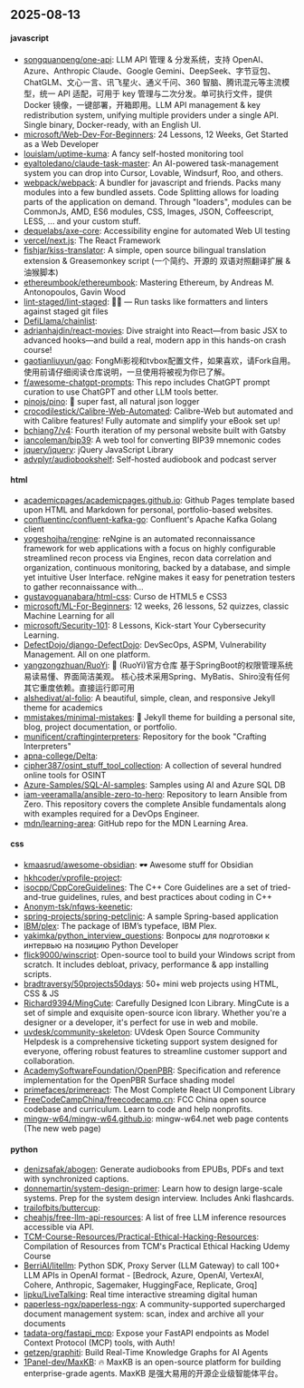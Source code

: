 ## 2025-08-13

#### javascript
* [songquanpeng/one-api](https://github.com/songquanpeng/one-api): LLM API 管理 & 分发系统，支持 OpenAI、Azure、Anthropic Claude、Google Gemini、DeepSeek、字节豆包、ChatGLM、文心一言、讯飞星火、通义千问、360 智脑、腾讯混元等主流模型，统一 API 适配，可用于 key 管理与二次分发。单可执行文件，提供 Docker 镜像，一键部署，开箱即用。LLM API management & key redistribution system, unifying multiple providers under a single API. Single binary, Docker-ready, with an English UI.
* [microsoft/Web-Dev-For-Beginners](https://github.com/microsoft/Web-Dev-For-Beginners): 24 Lessons, 12 Weeks, Get Started as a Web Developer
* [louislam/uptime-kuma](https://github.com/louislam/uptime-kuma): A fancy self-hosted monitoring tool
* [eyaltoledano/claude-task-master](https://github.com/eyaltoledano/claude-task-master): An AI-powered task-management system you can drop into Cursor, Lovable, Windsurf, Roo, and others.
* [webpack/webpack](https://github.com/webpack/webpack): A bundler for javascript and friends. Packs many modules into a few bundled assets. Code Splitting allows for loading parts of the application on demand. Through "loaders", modules can be CommonJs, AMD, ES6 modules, CSS, Images, JSON, Coffeescript, LESS, ... and your custom stuff.
* [dequelabs/axe-core](https://github.com/dequelabs/axe-core): Accessibility engine for automated Web UI testing
* [vercel/next.js](https://github.com/vercel/next.js): The React Framework
* [fishjar/kiss-translator](https://github.com/fishjar/kiss-translator): A simple, open source bilingual translation extension & Greasemonkey script (一个简约、开源的 双语对照翻译扩展 & 油猴脚本)
* [ethereumbook/ethereumbook](https://github.com/ethereumbook/ethereumbook): Mastering Ethereum, by Andreas M. Antonopoulos, Gavin Wood
* [lint-staged/lint-staged](https://github.com/lint-staged/lint-staged): 🚫💩 — Run tasks like formatters and linters against staged git files
* [DefiLlama/chainlist](https://github.com/DefiLlama/chainlist): 
* [adrianhajdin/react-movies](https://github.com/adrianhajdin/react-movies): Dive straight into React—from basic JSX to advanced hooks—and build a real, modern app in this hands-on crash course!
* [gaotianliuyun/gao](https://github.com/gaotianliuyun/gao): FongMi影视和tvbox配置文件，如果喜欢，请Fork自用。使用前请仔细阅读仓库说明，一旦使用将被视为你已了解。
* [f/awesome-chatgpt-prompts](https://github.com/f/awesome-chatgpt-prompts): This repo includes ChatGPT prompt curation to use ChatGPT and other LLM tools better.
* [pinojs/pino](https://github.com/pinojs/pino): 🌲 super fast, all natural json logger
* [crocodilestick/Calibre-Web-Automated](https://github.com/crocodilestick/Calibre-Web-Automated): Calibre-Web but automated and with Calibre features! Fully automate and simplify your eBook set up!
* [bchiang7/v4](https://github.com/bchiang7/v4): Fourth iteration of my personal website built with Gatsby
* [iancoleman/bip39](https://github.com/iancoleman/bip39): A web tool for converting BIP39 mnemonic codes
* [jquery/jquery](https://github.com/jquery/jquery): jQuery JavaScript Library
* [advplyr/audiobookshelf](https://github.com/advplyr/audiobookshelf): Self-hosted audiobook and podcast server

#### html
* [academicpages/academicpages.github.io](https://github.com/academicpages/academicpages.github.io): Github Pages template based upon HTML and Markdown for personal, portfolio-based websites.
* [confluentinc/confluent-kafka-go](https://github.com/confluentinc/confluent-kafka-go): Confluent's Apache Kafka Golang client
* [yogeshojha/rengine](https://github.com/yogeshojha/rengine): reNgine is an automated reconnaissance framework for web applications with a focus on highly configurable streamlined recon process via Engines, recon data correlation and organization, continuous monitoring, backed by a database, and simple yet intuitive User Interface. reNgine makes it easy for penetration testers to gather reconnaissance with…
* [gustavoguanabara/html-css](https://github.com/gustavoguanabara/html-css): Curso de HTML5 e CSS3
* [microsoft/ML-For-Beginners](https://github.com/microsoft/ML-For-Beginners): 12 weeks, 26 lessons, 52 quizzes, classic Machine Learning for all
* [microsoft/Security-101](https://github.com/microsoft/Security-101): 8 Lessons, Kick-start Your Cybersecurity Learning.
* [DefectDojo/django-DefectDojo](https://github.com/DefectDojo/django-DefectDojo): DevSecOps, ASPM, Vulnerability Management. All on one platform.
* [yangzongzhuan/RuoYi](https://github.com/yangzongzhuan/RuoYi): 🎉 (RuoYi)官方仓库 基于SpringBoot的权限管理系统 易读易懂、界面简洁美观。 核心技术采用Spring、MyBatis、Shiro没有任何其它重度依赖。直接运行即可用
* [alshedivat/al-folio](https://github.com/alshedivat/al-folio): A beautiful, simple, clean, and responsive Jekyll theme for academics
* [mmistakes/minimal-mistakes](https://github.com/mmistakes/minimal-mistakes): 📐 Jekyll theme for building a personal site, blog, project documentation, or portfolio.
* [munificent/craftinginterpreters](https://github.com/munificent/craftinginterpreters): Repository for the book "Crafting Interpreters"
* [apna-college/Delta](https://github.com/apna-college/Delta): 
* [cipher387/osint_stuff_tool_collection](https://github.com/cipher387/osint_stuff_tool_collection): A collection of several hundred online tools for OSINT
* [Azure-Samples/SQL-AI-samples](https://github.com/Azure-Samples/SQL-AI-samples): Samples using AI and Azure SQL DB
* [iam-veeramalla/ansible-zero-to-hero](https://github.com/iam-veeramalla/ansible-zero-to-hero): Repository to learn Ansible from Zero. This repository covers the complete Ansible fundamentals along with examples required for a DevOps Engineer.
* [mdn/learning-area](https://github.com/mdn/learning-area): GitHub repo for the MDN Learning Area.

#### css
* [kmaasrud/awesome-obsidian](https://github.com/kmaasrud/awesome-obsidian): 🕶️ Awesome stuff for Obsidian
* [hkhcoder/vprofile-project](https://github.com/hkhcoder/vprofile-project): 
* [isocpp/CppCoreGuidelines](https://github.com/isocpp/CppCoreGuidelines): The C++ Core Guidelines are a set of tried-and-true guidelines, rules, and best practices about coding in C++
* [Anonym-tsk/nfqws-keenetic](https://github.com/Anonym-tsk/nfqws-keenetic): 
* [spring-projects/spring-petclinic](https://github.com/spring-projects/spring-petclinic): A sample Spring-based application
* [IBM/plex](https://github.com/IBM/plex): The package of IBM’s typeface, IBM Plex.
* [yakimka/python_interview_questions](https://github.com/yakimka/python_interview_questions): Вопросы для подготовки к интервью на позицию Python Developer
* [flick9000/winscript](https://github.com/flick9000/winscript): Open-source tool to build your Windows script from scratch. It includes debloat, privacy, performance & app installing scripts.
* [bradtraversy/50projects50days](https://github.com/bradtraversy/50projects50days): 50+ mini web projects using HTML, CSS & JS
* [Richard9394/MingCute](https://github.com/Richard9394/MingCute): Carefully Designed Icon Library. MingCute is a set of simple and exquisite open-source icon library. Whether you're a designer or a developer, it's perfect for use in web and mobile.
* [uvdesk/community-skeleton](https://github.com/uvdesk/community-skeleton): UVdesk Open Source Community Helpdesk is a comprehensive ticketing support system designed for everyone, offering robust features to streamline customer support and collaboration.
* [AcademySoftwareFoundation/OpenPBR](https://github.com/AcademySoftwareFoundation/OpenPBR): Specification and reference implementation for the OpenPBR Surface shading model
* [primefaces/primereact](https://github.com/primefaces/primereact): The Most Complete React UI Component Library
* [FreeCodeCampChina/freecodecamp.cn](https://github.com/FreeCodeCampChina/freecodecamp.cn): FCC China open source codebase and curriculum. Learn to code and help nonprofits.
* [mingw-w64/mingw-w64.github.io](https://github.com/mingw-w64/mingw-w64.github.io): mingw-w64.net web page contents (The new web page)

#### python
* [denizsafak/abogen](https://github.com/denizsafak/abogen): Generate audiobooks from EPUBs, PDFs and text with synchronized captions.
* [donnemartin/system-design-primer](https://github.com/donnemartin/system-design-primer): Learn how to design large-scale systems. Prep for the system design interview. Includes Anki flashcards.
* [trailofbits/buttercup](https://github.com/trailofbits/buttercup): 
* [cheahjs/free-llm-api-resources](https://github.com/cheahjs/free-llm-api-resources): A list of free LLM inference resources accessible via API.
* [TCM-Course-Resources/Practical-Ethical-Hacking-Resources](https://github.com/TCM-Course-Resources/Practical-Ethical-Hacking-Resources): Compilation of Resources from TCM's Practical Ethical Hacking Udemy Course
* [BerriAI/litellm](https://github.com/BerriAI/litellm): Python SDK, Proxy Server (LLM Gateway) to call 100+ LLM APIs in OpenAI format - [Bedrock, Azure, OpenAI, VertexAI, Cohere, Anthropic, Sagemaker, HuggingFace, Replicate, Groq]
* [lipku/LiveTalking](https://github.com/lipku/LiveTalking): Real time interactive streaming digital human
* [paperless-ngx/paperless-ngx](https://github.com/paperless-ngx/paperless-ngx): A community-supported supercharged document management system: scan, index and archive all your documents
* [tadata-org/fastapi_mcp](https://github.com/tadata-org/fastapi_mcp): Expose your FastAPI endpoints as Model Context Protocol (MCP) tools, with Auth!
* [getzep/graphiti](https://github.com/getzep/graphiti): Build Real-Time Knowledge Graphs for AI Agents
* [1Panel-dev/MaxKB](https://github.com/1Panel-dev/MaxKB): 🔥 MaxKB is an open-source platform for building enterprise-grade agents. MaxKB 是强大易用的开源企业级智能体平台。
